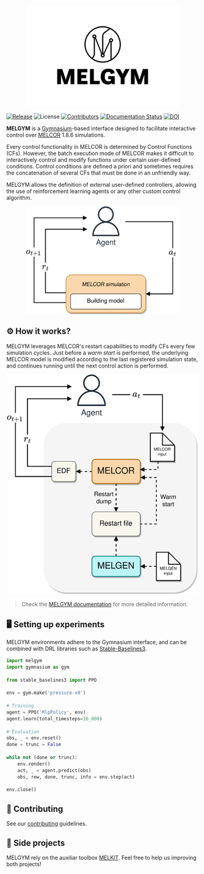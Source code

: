 <p align="center">
    <img src="./docs/source/_static/images/logo.png" alt="logo" width="400"/>
</p>

[![Release](https://badgen.net/github/release/manjavacas/melgym)]()
![License](https://img.shields.io/badge/license-GPLv3-blue)
[![Contributors](https://badgen.net/github/contributors/manjavacas/melgym)]() 
[![Documentation Status](https://readthedocs.org/projects/melgym/badge/?version=latest)](https://melgym.readthedocs.io/en/latest/?badge=latest)
[![DOI](https://zenodo.org/badge/621343688.svg)](https://doi.org/10.5281/zenodo.13885984)


**MELGYM** is a [Gymnasium](https://github.com/Farama-Foundation/Gymnasium)-based interface designed to facilitate interactive control over [MELCOR](https://melcor.sandia.gov/) 1.8.6 simulations.

Every control functionality in MELCOR is determined by Control Functions (CFs). However, the batch execution mode of MELCOR makes it difficult to interactively control and modify functions under certain user-defined conditions. Control conditions are defined a priori and sometimes requires the concatenation of several CFs that must be done in an unfriendly way.

MELGYM allows the definition of external user-defined controllers, allowing the use of reinforcement learning agents or any other custom control algorithm.

<p align="center">
    <img src="./docs/source/_static/images/mdp-simp.png" alt="mdp" width="400"/>
</p>

## ⚙️ How it works?

MELGYM leverages MELCOR's restart capabilities to modify CFs every few simulation cycles. Just before a *warm start* is performed, the underlying MELCOR model is modified according to the last registered simulation state, and continues running until the next control action is performed.

<p align="center">
    <img src="./docs/source/_static/images/mdp.png" alt="mpd-2" width="500"/>
</p>

> Check the [MELGYM documentation](https://melgym.readthedocs.io/) for more detailed information.

## 🖥️ Setting up experiments

MELGYM environments adhere to the Gymnasium interface, and can be combined with DRL libraries such as [Stable-Baselines3](https://stable-baselines3.readthedocs.io/en/master/).

```python
import melgym
import gymnasium as gym

from stable_baselines3 import PPO

env = gym.make('pressure-v0')

# Training
agent = PPO('MlpPolicy', env)
agent.learn(total_timesteps=10_000)

# Evaluation
obs, _ = env.reset()
done = trunc = False

while not (done or trunc):
    env.render()
    act, _ = agent.predict(obs)
    obs, rew, done, trunc, info = env.step(act)      

env.close()
```

## 🚀 Contributing

See our [contributing](./CONTRIBUTING.md) guidelines.

## 🧰 Side projects

MELGYM rely on the auxiliar toolbox [MELKIT](https://github.com/manjavacas/melkit/). Feel free to help us improving both projects!

